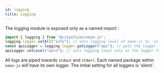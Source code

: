 ```yaml
---
id: logging
title: Logging
---
```


The logging module is exposed only as a named import :

```ts
import { logging } from "@cityofzion/neon-js";
logging.logger.setAll("info"); // sets logging level of neon-js to 'info'
const apiLogger = logging.logger.getLogger("api"); // gets the logger for the api package
apiLogger.setLevel("warn"); // sets logging level only on the logger for the api package
```

All logs are piped towards `stdout` and `stderr`. Each named package within
`neon-js` will have its own logger. The initial setting for all loggers is
'slient'.

